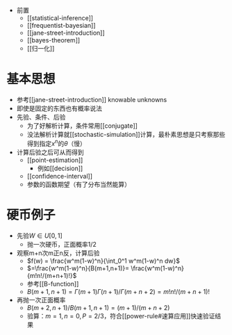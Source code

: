- 前置
  - [[statistical-inference]]
  - [[frequentist-bayesian]]
  - [[jane-street-introduction]]
  - [[bayes-theorem]]
  - [[归一化]]
# 基本思想
- 参考[[jane-street-introduction]] knowable unknowns
- 即使是固定的东西也有概率说法
- 先验、条件、后验
  - 为了好解析计算，条件常用[[conjugate]]
  - 没法解析计算就[[stochastic-simulation]]计算，最朴素思想是只考察那些得到指定$x^n$的$\theta$（慢）
- 计算后验之后可从而得到
  - [[point-estimation]]
    - 例如[[decision]]
  - [[confidence-interval]]
  - 参数的函数期望（有了分布当然能算）
# 硬币例子
- 先验$W\in U[0,1]$
  - 抛一次硬币，正面概率$1/2$
- 观察m+n次m正n反，计算后验
  - $f(w) = \frac{w^m(1-w)^n}{\int_0^1 w^m(1-w)^n dw}$
  - $=\frac{w^m(1-w)^n}{B(m+1,n+1)}= \frac{w^m(1-w)^n}{m!n!/(m+n+1)!}$
  - 参考[[B-function]]
  - $B(m+1,n+1)=\Gamma(m+1)\Gamma(n+1)/\Gamma(m+n+2)=m!n!/(m+n+1)!$
- 再抛一次正面概率
  - $B(m+2,n+1)/B(m+1,n+1)=(m+1)/(m+n+2)$
  - 验算：$m=1,n=0, P=2/3$，符合[[power-rule#速算应用]]快速验证结果